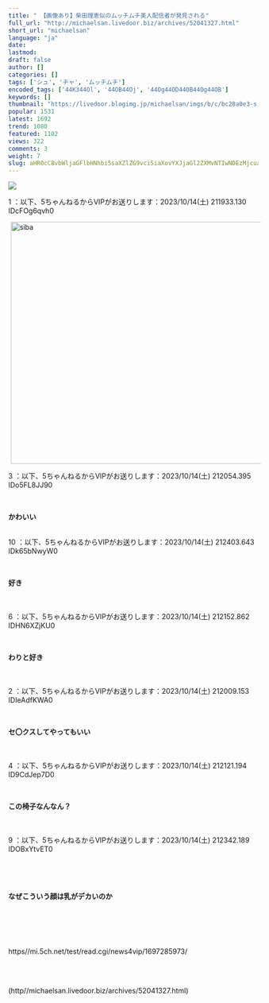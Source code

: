 ```yaml
---
title: " 【画像あり】柴田理恵似のムッチムチ美人配信者が発見される"
full_url: "http://michaelsan.livedoor.biz/archives/52041327.html"
short_url: "michaelsan"
language: "ja"
date: 
lastmod: 
draft: false
author: []
categories: []
tags: ['シュ', 'チャ', 'ムッチムチ']
encoded_tags: ['44K344Ol', '44OB44Oj', '44Og44OD44OB44Og44OB']
keywords: []
thumbnail: "https://livedoor.blogimg.jp/michaelsan/imgs/b/c/bc28a0e3-s.jpg"
popular: 1531
latest: 1692
trend: 1080
featured: 1102
views: 322
comments: 3
weight: 7
slug: aHR0cC8vbWljaGFlbHNhbi5saXZlZG9vci5iaXovYXJjaGl2ZXMvNTIwNDEzMjcuaHRtbA==
---
```


![](https://livedoor.blogimg.jp/michaelsan/imgs/b/c/bc28a0e3-s.jpg)

<div><p>1 ：以下、5ちゃんねるからVIPがお送りします：2023/10/14(土) 211933.130 IDcFOg6qvh0</p><a target='_blank' title='siba' href='https//livedoor.blogimg.jp/michaelsan/imgs/e/8/e8d769cc.jpg'><img class='pict' hspace='5' alt='siba' border='0' height='487' width='680' src='https//livedoor.blogimg.jp/michaelsan/imgs/e/8/e8d769cc-s.jpg'></a><br><p>3 ：以下、5ちゃんねるからVIPがお送りします：2023/10/14(土) 212054.395 IDo5FL8JJ90</p><p><b><p><br></p></b></p><p><b><p>かわいい</p></b><br>10 ：以下、5ちゃんねるからVIPがお送りします：2023/10/14(土) 212403.643 IDk65bNwyW0</p><p><b><p><br></p></b></p><p><b><p>好き</p><br></b><br>6 ：以下、5ちゃんねるからVIPがお送りします：2023/10/14(土) 212152.862 IDHN6XZjKU0</p><p><b><p><br></p></b></p><p><b><p>わりと好き<br></p><br></b><br>2 ：以下、5ちゃんねるからVIPがお送りします：2023/10/14(土) 212009.153 IDIeAdfKWA0</p><p><b><p><br></p></b></p><p><b><p>セ〇クスしてやってもいい<br></p><br></b><br>4 ：以下、5ちゃんねるからVIPがお送りします：2023/10/14(土) 212121.194 ID9CdJep7D0</p><p><b><p><br></p></b></p><p><b><p>この椅子なんなん？</p><br></b><br>9 ：以下、5ちゃんねるからVIPがお送りします：2023/10/14(土) 212342.189 IDOBxYtvET0</p><p><i><b><p><br></p></b></i></p><p><b><p><br></p></b></p><p><b><p>なぜこういう顔は乳がデカいのか</p></b><br></p><br><p><br>https//mi.5ch.net/test/read.cgi/news4vip/1697285973/<br></p><br><br clear='all'> <p id='a6850dc6aefc0d5bbff2bea180d92d89'> </p> <p id='a6850dc6aefc0d5bbff2bea180d92d89'> </p> <p class='alistcloud-container-6795'></p> </div>

(http//michaelsan.livedoor.biz/archives/52041327.html)
